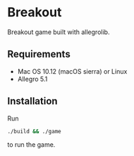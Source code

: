 # Breakout

Breakout game built with allegrolib.

## Requirements
- Mac OS 10.12 (macOS sierra) or Linux
- Allegro 5.1

## Installation

Run 
```bash
./build && ./game
``` 
to run the game.

